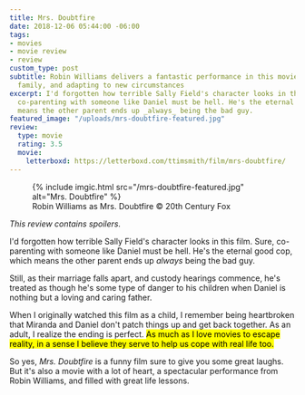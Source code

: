 ```yaml
---
title: Mrs. Doubtfire
date: 2018-12-06 05:44:00 -06:00
tags:
- movies
- movie review
- review
custom_type: post
subtitle: Robin Williams delivers a fantastic performance in this movie about love,
  family, and adapting to new circumstances
excerpt: I'd forgotten how terrible Sally Field's character looks in this film. Sure,
  co-parenting with someone like Daniel must be hell. He's the eternal good cop, which
  means the other parent ends up _always_ being the bad guy.
featured_image: "/uploads/mrs-doubtfire-featured.jpg"
review:
  type: movie
  rating: 3.5
  movie:
    letterboxd: https://letterboxd.com/ttimsmith/film/mrs-doubtfire/
---
```


<figure class="extendout">
  {% include imgic.html src="/mrs-doubtfire-featured.jpg" alt="Mrs. Doubtfire" %}
  <figcaption>Robin Williams as Mrs. Doubtfire <span class="image__copyright">© 20th Century Fox</span></figcaption>
</figure>

_This review contains spoilers._

I'd forgotten how terrible Sally Field's character looks in this film. Sure, co-parenting with someone like Daniel must be hell. He's the eternal good cop, which means the other parent ends up _always_ being the bad guy.

Still, as their marriage falls apart, and custody hearings commence, he's treated as though he's some type of danger to his children when Daniel is nothing but a loving and caring father.

When I originally watched this film as a child, I remember being heartbroken that Miranda and Daniel don't patch things up and get back together. As an adult, I realize the ending is perfect. <mark>As much as I love movies to escape reality, in a sense I believe they serve to help us cope with real life&nbsp;too.</mark>

So yes, _Mrs. Doubtfire_ is a funny film sure to give you some great laughs. But it's also a movie with a lot of heart, a spectacular performance from Robin Williams, and filled with great life lessons.
